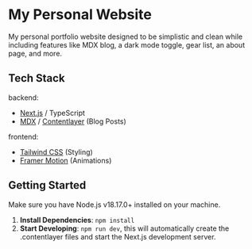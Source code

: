 # My Personal Website

My personal portfolio website designed to be simplistic and clean while including features like MDX blog, a dark mode toggle, gear list, an about page, and more.

## Tech Stack

backend:

- [Next.js](nextjs.org) / TypeScript
- [MDX](https://mdxjs.com) / [Contentlayer](https://contentlayer.dev/) (Blog Posts)

frontend:

- [Tailwind CSS](https://tailwindcss.com) (Styling)
- [Framer Motion](https://www.framer.com/motion/) (Animations)

## Getting Started

Make sure you have Node.js v18.17.0+ installed on your machine.

1. **Install Dependencies**: `npm install`
4. **Start Developing**: `npm run dev`, this will automatically create the .contentlayer files and start the Next.js development server.
